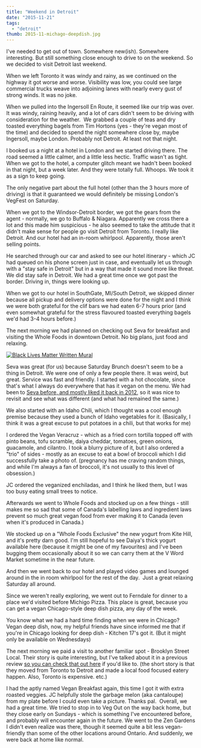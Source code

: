 ```yaml
---
title: "Weekend in Detroit"
date: "2015-11-21"
tags:
  - "detroit"
thumb: 2015-11-michago-deepdish.jpg
---
```


I've needed to get out of town. Somewhere new(ish). Somewhere interesting. But still something close enough to drive to on the weekend. So we decided to visit Detroit last weekend.

When we left Toronto it was windy and rainy, as we continued on the highway it got worse and worse. Visibility was low, you could see large commercial trucks weave into adjoining lanes with nearly every gust of strong winds. It was no joke.

When we pulled into the Ingersoll En Route, it seemed like our trip was over. It was windy, raining heavily, and a lot of cars didn't seem to be driving with consideration for the weather.  We grabbed a couple of teas and dry toasted everything bagels from Tim Hortons (yes - they're vegan most of the time) and decided to spend the night somewhere close by, maybe Ingersoll, maybe London. Probably not Detroit. At least not that night.

I booked us a night at a hotel in London and we started driving there. The road seemed a little calmer, and a little less hectic. Traffic wasn't as tight. When we got to the hotel, a computer glitch meant we hadn't been booked in that night, but a week later. And they were totally full. Whoops. We took it as a sign to keep going.

The only negative part about the full hotel (other than the 3 hours more of driving) is that it guaranteed we would definitely be missing London's VegFest on Saturday.

When we got to the Windsor-Detroit border, we got the gears from the agent - normally, we go to Buffalo & Niagara. Apparently we cross there a lot and this made him suspicious - he also seemed to take the attitude that it didn't make sense for people go visit Detroit from Toronto. I really like Detroit. And our hotel had an in-room whirlpool. Apparently, those aren't selling points.

He searched through our car and asked to see our hotel itinerary - which JC had queued on his phone screen just in case, and eventually let us through with a "stay safe in Detroit" but in a way that made it sound more like threat. We did stay safe in Detroit. We had a great time once we got past the border. Driving in, things were looking up.

When we got to our hotel in SouthGate, MI/South Detroit, we skipped dinner because all pickup and delivery options were done for the night and I think we were both grateful for the clif bars we had eaten 6-7 hours prior (and even somewhat grateful for the stress flavoured toasted everything bagels we'd had 3-4 hours before.)

The next morning we had planned on checking out Seva for breakfast and visiting the Whole Foods in downtown Detroit. No big plans, just food and relaxing.

[![Black Lives Matter Written Mural](https://live.staticflickr.com/5825/22854299110_864bc8d819_c.jpg)](https://www.flickr.com/photos/prairiev/22854299110 "Black Lives Matter Written Mural")

Seva was great (for us) because Saturday Brunch doesn't seem to be a thing in Detroit. We were one of only a few people there. It was weird, but great. Service was fast and friendly. I started with a hot chocolate, since that's what I always do everywhere that has it vegan on the menu. We had been to [Seva before, and mostly liked it back in 2012,](/detroit-visit-day-0-5-dinner-and-a-casino/) so it was nice to revisit and see what was different (and what had remained the same.) 

We also started with an Idaho Chili, which I thought was a cool enough premise because they used a bunch of Idaho vegetables for it. (Basically, I think it was a great excuse to put potatoes in a chili, but that works for me)

I ordered the Vegan Veracruz - which as a fried corn tortilla topped off with pinto beans, tofu scramble, daiya cheddar, tomatoes, green onions, guacamole, and cilantro. I took a blurry picture of it, but I also ordered a "trio" of sides - mostly as an excuse to eat a bowl of broccoli which I did successfully take a photo of. (pregnancy has me craving random things, and while I'm always a fan of broccoli, it's not usually to this level of obsession.)

JC ordered the veganized enchiladas, and I think he liked them, but I was too busy eating small trees to notice.

Afterwards we went to Whole Foods and stocked up on a few things - still makes me so sad that some of Canada's labelling laws and ingredient laws prevent so much great vegan food from ever making it to Canada (even when it's produced in Canada.)

We stocked up on a "Whole Foods Exclusive" the new yogurt from Kite Hill, and it's pretty darn good. I'm still hopeful to see Daiya's thick yogurt available here (because it might be one of my favourites) and I've been bugging them occasionally about it so we can carry them at the V Word Market sometime in the near future.

And then we went back to our hotel and played video games and lounged around in the in room whirlpool for the rest of the day.  Just a great relaxing Saturday all around.

Since we weren't really exploring, we went out to Ferndale for dinner to a place we'd visited before Michigo Pizza. This place is great, because you can get a vegan Chicago-style deep dish pizza, any day of the week.

You know what we had a hard time finding when we were in Chicago? Vegan deep dish, now, my helpful friends have since informed me that if you're in Chicago looking for deep dish - Kitchen 17's got it. (But it might only be available on Wednesdays)

The next morning we paid a visit to another familiar spot - Brooklyn Street Local. Their story is quite interesting, but I've talked about it in a previous review [so you can check that out here](/detroit-brooklyn-street-local/) if you'd like to. (the short story is that they moved from Toronto to Detroit and made a local food focused eatery happen. Also, Toronto is expensive. etc.)

I had the aptly named Vegan Breakfast again, this time I got it with extra roasted veggies. JC helpfully stole the garbage melon (aka cantaloupe) from my plate before I could even take a picture. Thanks pal.  Overall, we had a great time. We tried to stop in to Veg Out on the way back home, but they close early on Sundays - which is something I've encountered before, and probably will encounter again in the future. We went to the Zen Gardens I didn't even realize was there, though it seemed quite a bit less vegan-friendly than some of the other locations around Ontario. And suddenly, we were back at home like normal. 
